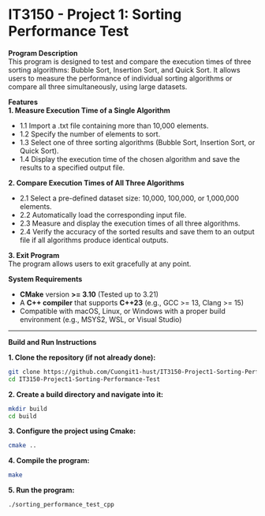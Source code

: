 # IT3150 - Project 1: Sorting Performance Test

**Program Description**  
This program is designed to test and compare the execution times of three sorting algorithms: 
Bubble Sort, Insertion Sort, and Quick Sort. It allows users to measure the performance of individual 
sorting algorithms or compare all three simultaneously, using large datasets.

**Features**  
**1. Measure Execution Time of a Single Algorithm**  
   * 1.1 Import a .txt file containing more than 10,000 elements.  
   * 1.2 Specify the number of elements to sort.  
   * 1.3 Select one of three sorting algorithms (Bubble Sort, Insertion Sort, or Quick Sort).  
   * 1.4 Display the execution time of the chosen algorithm and save the results to a specified output file.  

**2. Compare Execution Times of All Three Algorithms**  
   * 2.1 Select a pre-defined dataset size: 10,000, 100,000, or 1,000,000 elements.  
   * 2.2 Automatically load the corresponding input file.  
   * 2.3 Measure and display the execution times of all three algorithms.  
   * 2.4 Verify the accuracy of the sorted results and save them to an output file if all algorithms produce identical outputs.  

**3. Exit Program**  
The program allows users to exit gracefully at any point.

**System Requirements**  
   * **CMake** version **>= 3.10** (Tested up to 3.21)  
   * A **C++ compiler** that supports **C++23** (e.g., GCC >= 13, Clang >= 15)  
   * Compatible with macOS, Linux, or Windows with a proper build environment (e.g., MSYS2, WSL, or Visual Studio)

---

**Build and Run Instructions**

**1. Clone the repository (if not already done):**
```bash
git clone https://github.com/Cuongit1-hust/IT3150-Project1-Sorting-Performance-Test.git
cd IT3150-Project1-Sorting-Performance-Test
```

**2. Create a build directory and navigate into it:**
```bash
mkdir build
cd build
```

**3. Configure the project using Cmake:**
```bash
cmake ..
```

**4. Compile the program:**
```bash
make
```

**5. Run the program:**
```bash
./sorting_performance_test_cpp
```
